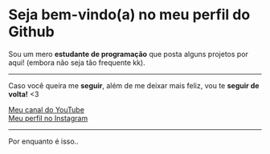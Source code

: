 <h1>Seja bem-vindo(a) no meu perfil do Github</h1>
<p>Sou um mero <strong>estudante de programação</strong> que posta alguns projetos por aqui! (embora não seja tão frequente kk).</p><hr>
<p>Caso você queira me <strong>seguir</strong>, além de me deixar mais feliz, vou te <strong>seguir de volta!</strong> <3</p>
<span><a href="https://www.youtube.com/@tarcitani">Meu canal do YouTube</a></span><br>
<span><a href="https://www.instagram.com/tarcitani2/">Meu perfil no Instagram</a></span><br><hr>
<p>Por enquanto é isso..</p>


